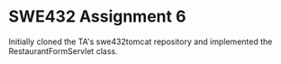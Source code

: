 # SWE432 Assignment 6

Initially cloned the TA's swe432tomcat repository and implemented the RestaurantFormServlet class.




